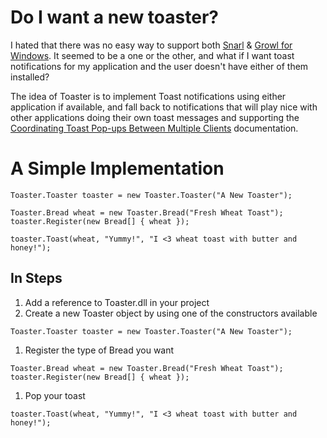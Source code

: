 # Do I want a new toaster? #

I hated that there was no easy way to support both [Snarl](http://www.fullphat.net) & [Growl for Windows](http://www.growlforwindows.com).  It seemed to be a one or the other, and what if I want toast notifications for my application and the user doesn't have either of them installed?

The idea of Toaster is to implement Toast notifications using either application if available, and fall back to notifications that will play nice with other applications doing their own toast messages and supporting the [Coordinating Toast Pop-ups Between Multiple Clients](http://msdn.microsoft.com/en-us/library/ms632289(VS.85).aspx) documentation.


# A Simple Implementation #
```
Toaster.Toaster toaster = new Toaster.Toaster("A New Toaster");

Toaster.Bread wheat = new Toaster.Bread("Fresh Wheat Toast");
toaster.Register(new Bread[] { wheat });

toaster.Toast(wheat, "Yummy!", "I <3 wheat toast with butter and honey!");
```

## In Steps ##
  1. Add a reference to Toaster.dll in your project
  1. Create a new Toaster object by using one of the constructors available
```
Toaster.Toaster toaster = new Toaster.Toaster("A New Toaster");
```
  1. Register the type of Bread you want
```
Toaster.Bread wheat = new Toaster.Bread("Fresh Wheat Toast");
toaster.Register(new Bread[] { wheat });
```
  1. Pop your toast
```
toaster.Toast(wheat, "Yummy!", "I <3 wheat toast with butter and honey!");
```